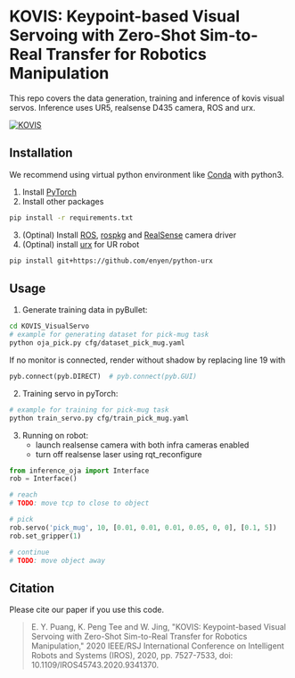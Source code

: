# KOVIS: Keypoint-based Visual Servoing with Zero-Shot Sim-to-Real Transfer for Robotics Manipulation
This repo covers the data generation, training and inference of kovis visual servos.
Inference uses UR5, realsense D435 camera, ROS and urx.

[![KOVIS](https://img.youtube.com/vi/gfBJBR2tDzA/0.jpg)](http://www.youtube.com/watch?v=gfBJBR2tDzA)

## Installation
We recommend using virtual python environment like [Conda](https://docs.conda.io/en/latest/miniconda.html) with python3.
1. Install [PyTorch](https://pytorch.org/)
2. Install other packages
```bash
pip install -r requirements.txt 
```

3. (Optinal) Install [ROS](http://wiki.ros.org/ROS/Installation), [rospkg](http://wiki.ros.org/rospkg) and [RealSense](https://github.com/IntelRealSense/realsense-ros) camera driver
3. (Optinal) install [urx](https://github.com/SintefManufacturing/python-urx) for UR robot
```bash
pip install git+https://github.com/enyen/python-urx
```

## Usage

1. Generate training data in pyBullet:

```bash
cd KOVIS_VisualServo
# example for generating dataset for pick-mug task
python oja_pick.py cfg/dataset_pick_mug.yaml
```

If no monitor is connected, render without shadow by replacing line 19 with
```python
pyb.connect(pyb.DIRECT)  # pyb.connect(pyb.GUI)
```

2. Training servo in pyTorch:

```bash
# example for training for pick-mug task
python train_servo.py cfg/train_pick_mug.yaml
```

3. Running on robot:
    -   launch realsense camera with both infra cameras enabled
    -   turn off realsense laser using rqt_reconfigure
```python
from inference_oja import Interface
rob = Interface()

# reach
# TODO: move tcp to close to object

# pick
rob.servo('pick_mug', 10, [0.01, 0.01, 0.01, 0.05, 0, 0], [0.1, 5])
rob.set_gripper(1)

# continue
# TODO: move object away
```
## Citation
Please cite our paper if you use this code.
> E. Y. Puang, K. Peng Tee and W. Jing, "KOVIS: Keypoint-based Visual Servoing with Zero-Shot Sim-to-Real Transfer for Robotics Manipulation," 2020 IEEE/RSJ International Conference on Intelligent Robots and Systems (IROS), 2020, pp. 7527-7533, doi: 10.1109/IROS45743.2020.9341370.
